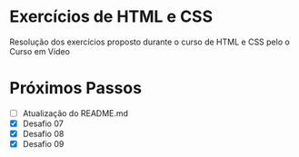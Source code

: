 # Exercícios de HTML e CSS

Resolução dos exercícios proposto durante o curso de HTML e CSS pelo o Curso em Vídeo

# Próximos Passos

- [ ] Atualização do README.md
- [x] Desafio 07
- [x] Desafio 08
- [x] Desafio 09 
